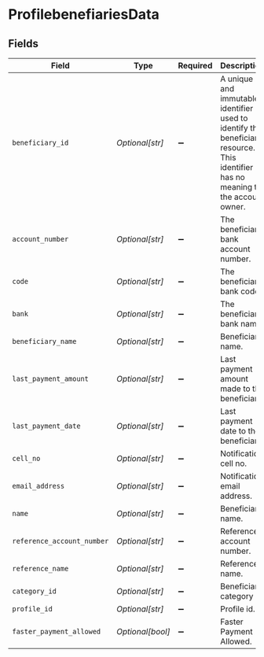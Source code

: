 # ProfilebenefiariesData


## Fields

| Field                                                                                                                             | Type                                                                                                                              | Required                                                                                                                          | Description                                                                                                                       |
| --------------------------------------------------------------------------------------------------------------------------------- | --------------------------------------------------------------------------------------------------------------------------------- | --------------------------------------------------------------------------------------------------------------------------------- | --------------------------------------------------------------------------------------------------------------------------------- |
| `beneficiary_id`                                                                                                                  | *Optional[str]*                                                                                                                   | :heavy_minus_sign:                                                                                                                | A unique and immutable identifier used to identify the beneficiary resource. This identifier has no meaning to the account owner. |
| `account_number`                                                                                                                  | *Optional[str]*                                                                                                                   | :heavy_minus_sign:                                                                                                                | The beneficiary bank account number.                                                                                              |
| `code`                                                                                                                            | *Optional[str]*                                                                                                                   | :heavy_minus_sign:                                                                                                                | The beneficiary bank code.                                                                                                        |
| `bank`                                                                                                                            | *Optional[str]*                                                                                                                   | :heavy_minus_sign:                                                                                                                | The beneficiary bank name.                                                                                                        |
| `beneficiary_name`                                                                                                                | *Optional[str]*                                                                                                                   | :heavy_minus_sign:                                                                                                                | Beneficiary name.                                                                                                                 |
| `last_payment_amount`                                                                                                             | *Optional[str]*                                                                                                                   | :heavy_minus_sign:                                                                                                                | Last payment amount made to the beneficiary.                                                                                      |
| `last_payment_date`                                                                                                               | *Optional[str]*                                                                                                                   | :heavy_minus_sign:                                                                                                                | Last payment date to the beneficiary.                                                                                             |
| `cell_no`                                                                                                                         | *Optional[str]*                                                                                                                   | :heavy_minus_sign:                                                                                                                | Notification cell no.                                                                                                             |
| `email_address`                                                                                                                   | *Optional[str]*                                                                                                                   | :heavy_minus_sign:                                                                                                                | Notification email address.                                                                                                       |
| `name`                                                                                                                            | *Optional[str]*                                                                                                                   | :heavy_minus_sign:                                                                                                                | Beneficiary name.                                                                                                                 |
| `reference_account_number`                                                                                                        | *Optional[str]*                                                                                                                   | :heavy_minus_sign:                                                                                                                | Reference account number.                                                                                                         |
| `reference_name`                                                                                                                  | *Optional[str]*                                                                                                                   | :heavy_minus_sign:                                                                                                                | Reference name.                                                                                                                   |
| `category_id`                                                                                                                     | *Optional[str]*                                                                                                                   | :heavy_minus_sign:                                                                                                                | Beneficiary category id.                                                                                                          |
| `profile_id`                                                                                                                      | *Optional[str]*                                                                                                                   | :heavy_minus_sign:                                                                                                                | Profile id.                                                                                                                       |
| `faster_payment_allowed`                                                                                                          | *Optional[bool]*                                                                                                                  | :heavy_minus_sign:                                                                                                                | Faster Payment Allowed.                                                                                                           |